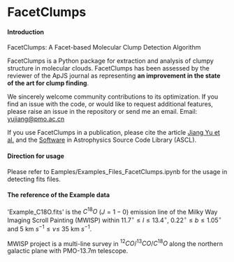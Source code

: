 # FacetClumps

#### Introduction

FacetClumps: A Facet-based Molecular Clump Detection Algorithm

FacetClumps is a Python package for extraction and analysis of clumpy structure in molecular clouds. FacetClumps has been assessed by the reviewer of the ApJS journal as representing **an improvement in the state of the art for clump finding**.


We sincerely welcome community contributions to its optimization. If you find an issue with the code, or would like to request additional features, please raise an issue in the repository or send me an email. Email: yujiang@pmo.ac.cn

If you use FacetClumps in a publication, please cite the article [Jiang Yu et al.](https://iopscience.iop.org/article/10.3847/1538-4365/acda89) and the [Software](https://ascl.net/2306.038) in Astrophysics Source Code Library (ASCL).

#### Direction for usage

Please refer to Eamples/Examples_Files_FacetClumps.ipynb for the usage in detecting fits files. 

#### The reference of the Example data 

'Example_C18O.fits' is the $C^{18}O$ ($J = 1-0$) emission line of the Milky Way Imaging Scroll Painting (MWISP) within $11.7^{\circ} \leq l \leq 13.4^{\circ}$, $0.22^{\circ} \leq b \leq 1.05^{\circ}$ and 5 km $s^{-1}\leq v \leq$ 35 km $s^{-1}$. 

MWISP project is a multi-line survey in $^{12}CO/^{13}CO/C^{18}O$ along the northern galactic plane with PMO-13.7m telescope.

